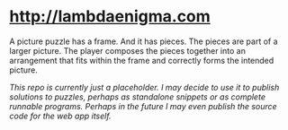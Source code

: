 # http://lambdaenigma.com

A picture puzzle has a frame. And it has pieces. The pieces are part of a larger picture. The player composes the pieces together into an arrangement that fits within the frame and correctly forms the intended picture.

_This repo is currently just a placeholder. I may decide to use it to publish solutions to puzzles, perhaps as standalone snippets or as complete runnable programs. Perhaps in the future I may even publish the source code for the web app itself._
